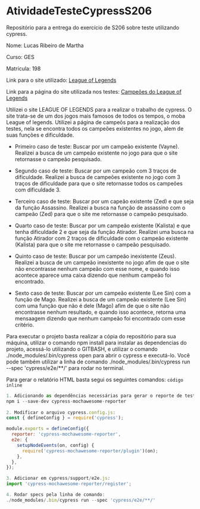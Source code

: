 # AtividadeTesteCypressS206

Repositório para a entrega do exercício de S206 sobre teste utilizando cypress.

Nome: Lucas Ribeiro de Martha

Curso: GES

Matrícula: 198

Link para o site utilizado: [League of Legends](https://www.leagueoflegends.com/pt-br/)

Link para a página do site utilizada nos testes: [Campeões do League of Legends](https://www.leagueoflegends.com/pt-br/champions/)

Utilizei o site LEAGUE OF LEGENDS para a realizar o trabalho de cypress. O site trata-se de um dos jogos mais famosos de todos os tempos, o moba League of legends. Utilizei a página de campeõs para a realização dos testes, nela se encontra todos os campeões existentes no jogo, alem de suas funções e dificuldade.

- Primeiro caso de teste: Buscar por um campeão existente (Vayne). Realizei a busca de um campeão existente no jogo para que o site retornasse o campeão pesquisado.

- Segundo caso de teste: Buscar por um campeão com 3 traços de dificuldade. Realizei a busca de campeões existente no jogo com 3 traços de dificuldade para que o site retornasse todos os campeões com dificuldade 3.

- Terceiro caso de teste: Buscar por um capeão existente (Zed) e que seja da função Assassino. Realizei a busca na função de assassino com o campeão (Zed) para que o site me retornasse o campeão pesquisado.

- Quarto caso de teste: Buscar por um campeão existente (Kalista) e que tenha dificuldade 2 e que seja da função Atirador. Realizei uma busca na função Atirador com 2 traços de dificuldade com o campeão existente (Kalista) para que o site me retornasse o campeão pesquisado.

- Quinto caso de teste: Buscar por um campeão inexistente (Zeus). Realizei a busca de um campeão inexistente no jogo afim de que o site não encontrasse nenhum campeão com esse nome, e quando isso acontece aparece uma caixa dizendo que nenhum campeão foi encontrado.

- Sexto caso de teste: Buscar por um campeão existente (Lee Sin) com a função de Mago. Realizei a busca de um campeão existente (Lee Sin) com uma função que não é dele (Mago) afim de que o site não encontrasse nenhum resultado, e quando isso acontece, retorna uma mensaagem dizendo que nenhum campeão foi encontrado com esse critério.
 
Para executar o projeto basta realizar a cópia do repositório para sua máquina, utilizar o comando npm install para instalar as dependencias do projeto, acessá-lo utilizando o GITBASH, e utilizar o comando ./node_modules/.bin/cypress open para abrir o cypress e executá-lo. Você pode também utilizar a linha de comando ./node_modules/.bin/cypress run --spec 'cypress/e2e/**/' para rodar no terminal.

Para gerar o relatório HTML basta segui os seguintes comandos:
`código inline`

```js
1. Adicionando as dependências necessárias para gerar o reporte de testes:
npm i --save-dev cypress-mochawesome-reporter
	
2. Modificar o arquivo cypress.config.js:
const { defineConfig } = require('cypress');

module.exports = defineConfig({
  reporter: 'cypress-mochawesome-reporter',
  e2e: {
    setupNodeEvents(on, config) {
      require('cypress-mochawesome-reporter/plugin')(on);
    },
  },
});

3. Adicionar em cypress/support/e2e.js:
import 'cypress-mochawesome-reporter/register';

4. Rodar specs pela linha de comando:
./node_modules/.bin/cypress run --spec 'cypress/e2e/**/'